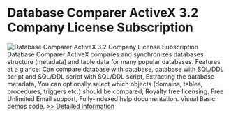 # Database Comparer ActiveX 3.2 Company License Subscription
![Database Comparer ActiveX 3.2 Company License Subscription](https://mycommerce.akamaized.net/api/pimages/P300973458/BIG/300973458.JPG)
Database Comparer ActiveX compares and synchronizes databases structure (metadata) and table data for many popular databases.
Features at a glance:
Can compare database with database, database with SQL/DDL script and SQL/DDL script with SQL/DDL script,
Extracting the database metadata,
You can optionally select which objects (domains, tables, procedures, triggers etc.) should be compared,
Royalty free licensing. Free Unlimited Email support,
Fully-indexed help documentation. Visual Basic demos code.
[>> Detailed information](https://secure.shareit.com/shareit/product.html?productid=300973458&affiliateid=200057808)